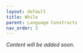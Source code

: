 ```yaml
---
layout: default
title: While
parent: Language Constructs
nav_order: 3
---
```


*Content will be added soon.*
